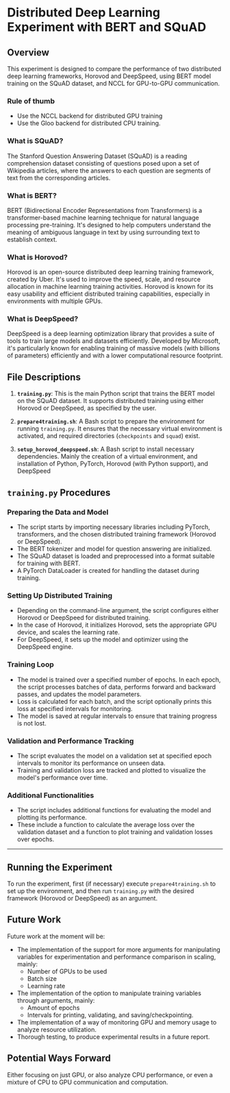 # Distributed Deep Learning Experiment with BERT and SQuAD

## Overview

This experiment is designed to compare the performance of two distributed deep learning frameworks, Horovod and DeepSpeed, using BERT model training on the SQuAD dataset, and NCCL for GPU-to-GPU communication.

### Rule of thumb

- Use the NCCL backend for distributed GPU training
- Use the Gloo backend for distributed CPU training.

### What is SQuAD?
The Stanford Question Answering Dataset (SQuAD) is a reading comprehension dataset consisting of questions posed upon a set of Wikipedia articles, where the answers to each question are segments of text from the corresponding articles.

### What is BERT?
BERT (Bidirectional Encoder Representations from Transformers) is a transformer-based machine learning technique for natural language processing pre-training. It's designed to help computers understand the meaning of ambiguous language in text by using surrounding text to establish context.

### What is Horovod?
Horovod is an open-source distributed deep learning training framework, created by Uber. It's used to improve the speed, scale, and resource allocation in machine learning training activities. Horovod is known for its easy usability and efficient distributed training capabilities, especially in environments with multiple GPUs.

### What is DeepSpeed?
DeepSpeed is a deep learning optimization library that provides a suite of tools to train large models and datasets efficiently. Developed by Microsoft, it's particularly known for enabling training of massive models (with billions of parameters) efficiently and with a lower computational resource footprint.

## File Descriptions

1. **`training.py`**: This is the main Python script that trains the BERT model on the SQuAD dataset. It supports distributed training using either Horovod or DeepSpeed, as specified by the user.

2. **`prepare4training.sh`**: A Bash script to prepare the environment for running `training.py`. It ensures that the necessary virtual environment is activated, and required directories (`checkpoints` and `squad`) exist.

3. **`setup_horovod_deepspeed.sh`**: A Bash script to install necessary dependencies. Mainly the creation of a virtual environment, and installation of Python, PyTorch, Horovod (with Python support), and DeepSpeed

## `training.py` Procedures

### Preparing the Data and Model
- The script starts by importing necessary libraries including PyTorch, transformers, and the chosen distributed training framework (Horovod or DeepSpeed).
- The BERT tokenizer and model for question answering are initialized.
- The SQuAD dataset is loaded and preprocessed into a format suitable for training with BERT.
- A PyTorch DataLoader is created for handling the dataset during training.

### Setting Up Distributed Training
- Depending on the command-line argument, the script configures either Horovod or DeepSpeed for distributed training.
- In the case of Horovod, it initializes Horovod, sets the appropriate GPU device, and scales the learning rate.
- For DeepSpeed, it sets up the model and optimizer using the DeepSpeed engine.

### Training Loop
- The model is trained over a specified number of epochs. In each epoch, the script processes batches of data, performs forward and backward passes, and updates the model parameters.
- Loss is calculated for each batch, and the script optionally prints this loss at specified intervals for monitoring.
- The model is saved at regular intervals to ensure that training progress is not lost.

### Validation and Performance Tracking
- The script evaluates the model on a validation set at specified epoch intervals to monitor its performance on unseen data.
- Training and validation loss are tracked and plotted to visualize the model's performance over time.

### Additional Functionalities
- The script includes additional functions for evaluating the model and plotting its performance.
- These include a function to calculate the average loss over the validation dataset and a function to plot training and validation losses over epochs.

---

## Running the Experiment
To run the experiment, first (if necessary) execute `prepare4training.sh` to set up the environment, and then run `training.py` with the desired framework (Horovod or DeepSpeed) as an argument.

## Future Work
Future work at the moment will be:
- The implementation of the support for more arguments for manipulating variables for experimentation and performance comparison in scaling, mainly:
    - Number of GPUs to be used
    - Batch size
    - Learning rate
- The implementation of the option to manipulate training variables through arguments, mainly:
    - Amount of epochs
    - Intervals for printing, validating, and saving/checkpointing.
- The implementation of a way of monitoring GPU and memory usage to analyze resource utilization. 
- Thorough testing, to produce experimental results in a future report.

## Potential Ways Forward
Either focusing on just GPU, or also analyze CPU performance, or even a mixture of CPU to GPU communication and computation.